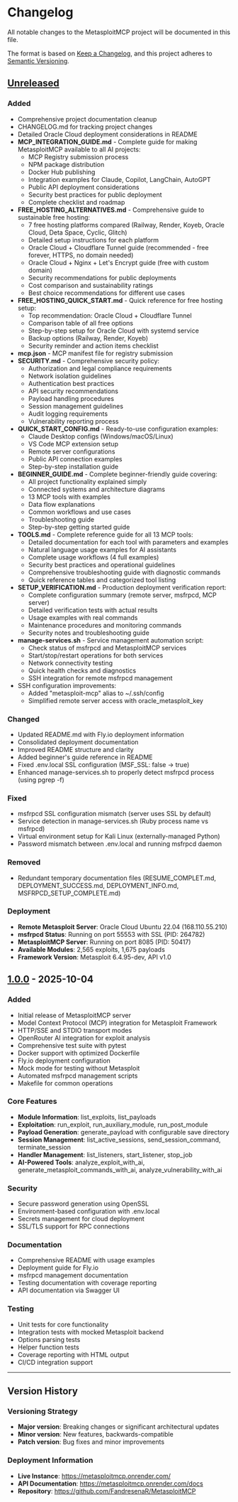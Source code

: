 # Changelog

All notable changes to the MetasploitMCP project will be documented in this file.

The format is based on [Keep a Changelog](https://keepachangelog.com/en/1.0.0/),
and this project adheres to [Semantic Versioning](https://semver.org/spec/v2.0.0.html).

## [Unreleased]

### Added
- Comprehensive project documentation cleanup
- CHANGELOG.md for tracking project changes
- Detailed Oracle Cloud deployment considerations in README
- **MCP_INTEGRATION_GUIDE.md** - Complete guide for making MetasploitMCP available to all AI projects:
  - MCP Registry submission process
  - NPM package distribution
  - Docker Hub publishing
  - Integration examples for Claude, Copilot, LangChain, AutoGPT
  - Public API deployment considerations
  - Security best practices for public deployment
  - Complete checklist and roadmap
- **FREE_HOSTING_ALTERNATIVES.md** - Comprehensive guide to sustainable free hosting:
  - 7 free hosting platforms compared (Railway, Render, Koyeb, Oracle Cloud, Deta Space, Cyclic, Glitch)
  - Detailed setup instructions for each platform
  - Oracle Cloud + Cloudflare Tunnel guide (recommended - free forever, HTTPS, no domain needed)
  - Oracle Cloud + Nginx + Let's Encrypt guide (free with custom domain)
  - Security recommendations for public deployments
  - Cost comparison and sustainability ratings
  - Best choice recommendations for different use cases
- **FREE_HOSTING_QUICK_START.md** - Quick reference for free hosting setup:
  - Top recommendation: Oracle Cloud + Cloudflare Tunnel
  - Comparison table of all free options
  - Step-by-step setup for Oracle Cloud with systemd service
  - Backup options (Railway, Render, Koyeb)
  - Security reminder and action items checklist
- **mcp.json** - MCP manifest file for registry submission
- **SECURITY.md** - Comprehensive security policy:
  - Authorization and legal compliance requirements
  - Network isolation guidelines
  - Authentication best practices
  - API security recommendations
  - Payload handling procedures
  - Session management guidelines
  - Audit logging requirements
  - Vulnerability reporting process
- **QUICK_START_CONFIG.md** - Ready-to-use configuration examples:
  - Claude Desktop configs (Windows/macOS/Linux)
  - VS Code MCP extension setup
  - Remote server configurations
  - Public API connection examples
  - Step-by-step installation guide
- **BEGINNER_GUIDE.md** - Complete beginner-friendly guide covering:
  - All project functionality explained simply
  - Connected systems and architecture diagrams
  - 13 MCP tools with examples
  - Data flow explanations
  - Common workflows and use cases
  - Troubleshooting guide
  - Step-by-step getting started guide
- **TOOLS.md** - Complete reference guide for all 13 MCP tools:
  - Detailed documentation for each tool with parameters and examples
  - Natural language usage examples for AI assistants
  - Complete usage workflows (4 full examples)
  - Security best practices and operational guidelines
  - Comprehensive troubleshooting guide with diagnostic commands
  - Quick reference tables and categorized tool listing
- **SETUP_VERIFICATION.md** - Production deployment verification report:
  - Complete configuration summary (remote server, msfrpcd, MCP server)
  - Detailed verification tests with actual results
  - Usage examples with real commands
  - Maintenance procedures and monitoring commands
  - Security notes and troubleshooting guide
- **manage-services.sh** - Service management automation script:
  - Check status of msfrpcd and MetasploitMCP services
  - Start/stop/restart operations for both services
  - Network connectivity testing
  - Quick health checks and diagnostics
  - SSH integration for remote msfrpcd management
- SSH configuration improvements:
  - Added "metasploit-mcp" alias to ~/.ssh/config
  - Simplified remote server access with oracle_metasploit_key

### Changed
- Updated README.md with Fly.io deployment information
- Consolidated deployment documentation
- Improved README structure and clarity
- Added beginner's guide reference in README
- Fixed .env.local SSL configuration (MSF_SSL: false → true)
- Enhanced manage-services.sh to properly detect msfrpcd process (using pgrep -f)

### Fixed
- msfrpcd SSL configuration mismatch (server uses SSL by default)
- Service detection in manage-services.sh (Ruby process name vs msfrpcd)
- Virtual environment setup for Kali Linux (externally-managed Python)
- Password mismatch between .env.local and running msfrpcd daemon

### Removed
- Redundant temporary documentation files (RESUME_COMPLET.md, DEPLOYMENT_SUCCESS.md, DEPLOYMENT_INFO.md, MSFRPCD_SETUP_COMPLETE.md)

### Deployment
- **Remote Metasploit Server**: Oracle Cloud Ubuntu 22.04 (168.110.55.210)
- **msfrpcd Status**: Running on port 55553 with SSL (PID: 264782)
- **MetasploitMCP Server**: Running on port 8085 (PID: 50417)
- **Available Modules**: 2,565 exploits, 1,675 payloads
- **Framework Version**: Metasploit 6.4.95-dev, API v1.0

## [1.0.0] - 2025-10-04

### Added
- Initial release of MetasploitMCP server
- Model Context Protocol (MCP) integration for Metasploit Framework
- HTTP/SSE and STDIO transport modes
- OpenRouter AI integration for exploit analysis
- Comprehensive test suite with pytest
- Docker support with optimized Dockerfile
- Fly.io deployment configuration
- Mock mode for testing without Metasploit
- Automated msfrpcd management scripts
- Makefile for common operations

### Core Features
- **Module Information**: list_exploits, list_payloads
- **Exploitation**: run_exploit, run_auxiliary_module, run_post_module
- **Payload Generation**: generate_payload with configurable save directory
- **Session Management**: list_active_sessions, send_session_command, terminate_session
- **Handler Management**: list_listeners, start_listener, stop_job
- **AI-Powered Tools**: analyze_exploit_with_ai, generate_metasploit_commands_with_ai, analyze_vulnerability_with_ai

### Security
- Secure password generation using OpenSSL
- Environment-based configuration with .env.local
- Secrets management for cloud deployment
- SSL/TLS support for RPC connections

### Documentation
- Comprehensive README with usage examples
- Deployment guide for Fly.io
- msfrpcd management documentation
- Testing documentation with coverage reporting
- API documentation via Swagger UI

### Testing
- Unit tests for core functionality
- Integration tests with mocked Metasploit backend
- Options parsing tests
- Helper function tests
- Coverage reporting with HTML output
- CI/CD integration support

---

## Version History

### Versioning Strategy
- **Major version**: Breaking changes or significant architectural updates
- **Minor version**: New features, backwards-compatible
- **Patch version**: Bug fixes and minor improvements

### Deployment Information
- **Live Instance**: https://metasploitmcp.onrender.com/
- **API Documentation**: https://metasploitmcp.onrender.com/docs
- **Repository**: https://github.com/FandresenaR/MetasploitMCP

[Unreleased]: https://github.com/FandresenaR/MetasploitMCP/compare/v1.0.0...HEAD
[1.0.0]: https://github.com/FandresenaR/MetasploitMCP/releases/tag/v1.0.0
